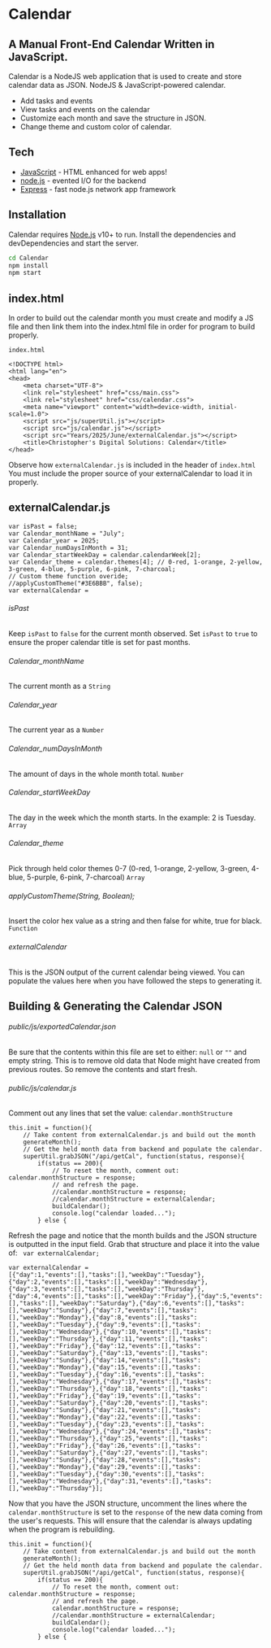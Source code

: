 # Calendar
## A Manual Front-End Calendar Written in JavaScript.


Calendar is a NodeJS web application that is used to create and store calendar data as JSON.
NodeJS & JavaScript-powered calendar.

- Add tasks and events
- View tasks and events on the calendar
- Customize each month and save the structure in JSON.
- Change theme and custom color of calendar.

## Tech
- [JavaScript] - HTML enhanced for web apps!
- [node.js] - evented I/O for the backend
- [Express] - fast node.js network app framework

## Installation

Calendar requires [Node.js](https://nodejs.org/) v10+ to run.
Install the dependencies and devDependencies and start the server.

```sh
cd Calendar
npm install
npm start
```

## index.html
In order to build out the calendar month you must create and modify a JS file and then link them into the index.html file in order for program to build properly.

`index.html`

```code
<!DOCTYPE html>
<html lang="en">
<head>
    <meta charset="UTF-8">
    <link rel="stylesheet" href="css/main.css">
    <link rel="stylesheet" href="css/calendar.css">
    <meta name="viewport" content="width=device-width, initial-scale=1.0">
    <script src="js/superUtil.js"></script>
    <script src="js/calendar.js"></script>
    <script src="Years/2025/June/externalCalendar.js"></script>
    <title>Christopher's Digital Solutions: Calendar</title>
</head>
```
Observe how `externalCalendar.js` is included in the header of `index.html`
You must include the proper source of your externalCalendar to load it in properly.

## externalCalendar.js
```code
var isPast = false;
var Calendar_monthName = "July";
var Calendar_year = 2025;
var Calendar_numDaysInMonth = 31;
var Calendar_startWeekDay = calendar.calendarWeek[2];
var Calendar_theme = calendar.themes[4]; // 0-red, 1-orange, 2-yellow, 3-green, 4-blue, 5-purple, 6-pink, 7-charcoal;
// Custom theme function overide;
//applyCustomTheme("#3E6BBB", false);
var externalCalendar =
```
###### isPast
Keep `isPast` to `false` for the current month observed.
Set `isPast` to `true` to ensure the proper calendar title is set for past months.
###### Calendar_monthName
The current month as a `String`
###### Calendar_year
The current year as a `Number`
###### Calendar_numDaysInMonth
The amount of days in the whole month total. `Number`
###### Calendar_startWeekDay
The day in the week which the month starts. In the example: 2 is Tuesday. `Array`
###### Calendar_theme
Pick through held color themes 0-7 (0-red, 1-orange, 2-yellow, 3-green, 4-blue, 5-purple, 6-pink, 7-charcoal) `Array`
###### applyCustomTheme(String, Boolean);
Insert the color hex value as a string and then false for white, true for black. `Function`
###### externalCalendar
This is the JSON output of the current calendar being viewed. You can populate the values here when you have followed the steps to generating it.

## Building & Generating the Calendar JSON
###### public/js/exportedCalendar.json
Be sure that the contents within this file are set to either: `null` or `""` and empty string. This is to remove old data that Node might have created from previous routes. So remove the contents and start fresh.

###### public/js/calendar.js
Comment out any lines that set the value: `calendar.monthStructure`
```code
this.init = function(){
    // Take content from externalCalendar.js and build out the month
    generateMonth();
    // Get the held month data from backend and populate the calendar.
    superUtil.grabJSON("/api/getCal", function(status, response){
        if(status == 200){
            // To reset the month, comment out: calendar.monthStructure = response;
            // and refresh the page.
            //calendar.monthStructure = response;
            //calendar.monthStructure = externalCalendar;
            buildCalendar();
            console.log("calendar loaded...");
        } else {
```

Refresh the page and notice that the month builds and the JSON structure is outputted in the input field. Grab that structure and place it into the value of: ` var externalCalendar;`
```code
var externalCalendar =
[{"day":1,"events":[],"tasks":[],"weekDay":"Tuesday"},{"day":2,"events":[],"tasks":[],"weekDay":"Wednesday"},{"day":3,"events":[],"tasks":[],"weekDay":"Thursday"},{"day":4,"events":[],"tasks":[],"weekDay":"Friday"},{"day":5,"events":[],"tasks":[],"weekDay":"Saturday"},{"day":6,"events":[],"tasks":[],"weekDay":"Sunday"},{"day":7,"events":[],"tasks":[],"weekDay":"Monday"},{"day":8,"events":[],"tasks":[],"weekDay":"Tuesday"},{"day":9,"events":[],"tasks":[],"weekDay":"Wednesday"},{"day":10,"events":[],"tasks":[],"weekDay":"Thursday"},{"day":11,"events":[],"tasks":[],"weekDay":"Friday"},{"day":12,"events":[],"tasks":[],"weekDay":"Saturday"},{"day":13,"events":[],"tasks":[],"weekDay":"Sunday"},{"day":14,"events":[],"tasks":[],"weekDay":"Monday"},{"day":15,"events":[],"tasks":[],"weekDay":"Tuesday"},{"day":16,"events":[],"tasks":[],"weekDay":"Wednesday"},{"day":17,"events":[],"tasks":[],"weekDay":"Thursday"},{"day":18,"events":[],"tasks":[],"weekDay":"Friday"},{"day":19,"events":[],"tasks":[],"weekDay":"Saturday"},{"day":20,"events":[],"tasks":[],"weekDay":"Sunday"},{"day":21,"events":[],"tasks":[],"weekDay":"Monday"},{"day":22,"events":[],"tasks":[],"weekDay":"Tuesday"},{"day":23,"events":[],"tasks":[],"weekDay":"Wednesday"},{"day":24,"events":[],"tasks":[],"weekDay":"Thursday"},{"day":25,"events":[],"tasks":[],"weekDay":"Friday"},{"day":26,"events":[],"tasks":[],"weekDay":"Saturday"},{"day":27,"events":[],"tasks":[],"weekDay":"Sunday"},{"day":28,"events":[],"tasks":[],"weekDay":"Monday"},{"day":29,"events":[],"tasks":[],"weekDay":"Tuesday"},{"day":30,"events":[],"tasks":[],"weekDay":"Wednesday"},{"day":31,"events":[],"tasks":[],"weekDay":"Thursday"}];
```
Now that you have the JSON structure, uncomment the lines where the `calendar.monthStructure` is set to the `response` of the new data coming from the user's requests. This will ensure that the calendar is always updating when the program is rebuilding.
```code
this.init = function(){
    // Take content from externalCalendar.js and build out the month
    generateMonth();
    // Get the held month data from backend and populate the calendar.
    superUtil.grabJSON("/api/getCal", function(status, response){
        if(status == 200){
            // To reset the month, comment out: calendar.monthStructure = response;
            // and refresh the page.
            calendar.monthStructure = response;
            //calendar.monthStructure = externalCalendar;
            buildCalendar();
            console.log("calendar loaded...");
        } else {
```

   [node.js]: <http://nodejs.org>
   [express]: <http://expressjs.com>
   [JavaScript]: <https://www.javascript.com>


